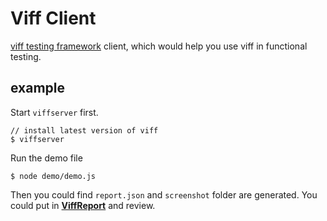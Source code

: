 Viff Client
===========

[viff testing framework](http://www.github.com/winsonwq/viff) client, which would help you use viff in functional testing.

## example

Start `viffserver` first.

```
// install latest version of viff
$ viffserver
```

Run the demo file

```
$ node demo/demo.js
```

Then you could find `report.json` and `screenshot` folder are generated. You could put in [**ViffReport**](https://github.com/xjsi/ViffReport) and review.
